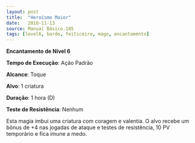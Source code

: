 ```yaml
---
layout: post
title:  "Heroísmo Maior"
date:   2016-11-13
source: Manual Básico.185
tags: [level6, bardo, feiticeiro, mago, encantamento]
---
```


**Encantamento de Nível 6**

**Tempo de Execução**: Ação Padrão

**Alcance**: Toque

**Alvo**: 1 criatura

**Duração**: 1 hora (D)

**Teste de Resistência**: Nenhum

Esta magia imbui uma criatura com coragem e valentia. O alvo recebe um bônus de +4 nas jogadas de ataque e testes de resistência, 10 PV temporário e fica imune a medo.